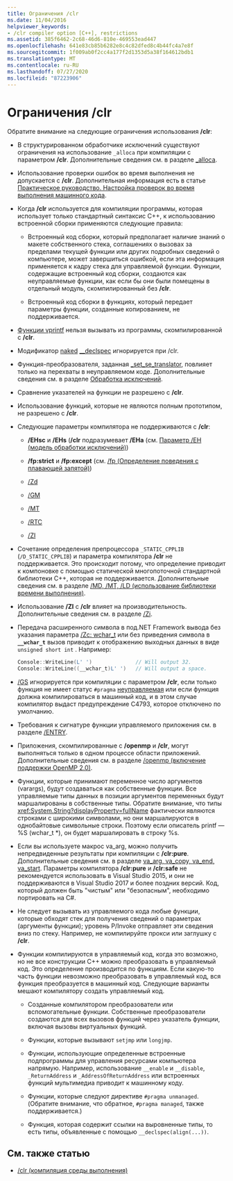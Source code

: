 ```yaml
---
title: Ограничения /clr
ms.date: 11/04/2016
helpviewer_keywords:
- /clr compiler option [C++], restrictions
ms.assetid: 385f6462-2c68-46d6-810e-469553ead447
ms.openlocfilehash: 641e83cb85b6282e8c4c82dfed8c4b44fc4a7e8f
ms.sourcegitcommit: 1f009ab0f2cc4a177f2d1353d5a38f164612bdb1
ms.translationtype: MT
ms.contentlocale: ru-RU
ms.lasthandoff: 07/27/2020
ms.locfileid: "87223906"
---
```

# <a name="clr-restrictions"></a>Ограничения /clr

Обратите внимание на следующие ограничения использования **/clr**:

- В структурированном обработчике исключений существуют ограничения на использование `_alloca` при компиляции с параметром **/clr**. Дополнительные сведения см. в разделе [_alloca](../../c-runtime-library/reference/alloca.md).

- Использование проверки ошибок во время выполнения не допускается с **/clr**. Дополнительная информация есть в статье [Практическое руководство. Настройка проверок во время выполнения машинного кода](/visualstudio/debugger/how-to-use-native-run-time-checks).

- Когда **/clr** используется для компиляции программы, которая использует только стандартный синтаксис C++, к использованию встроенной сборки применяются следующие правила:

  - Встроенный код сборки, который предполагает наличие знаний о макете собственного стека, соглашениях о вызовах за пределами текущей функции или других подробных сведений о компьютере, может завершиться ошибкой, если эта информация применяется к кадру стека для управляемой функции. Функции, содержащие встроенный код сборки, создаются как неуправляемые функции, как если бы они были помещены в отдельный модуль, скомпилированный без **/clr**.

  - Встроенный код сборки в функциях, который передает параметры функции, созданные копированием, не поддерживается.

- [Функции vprintf](../../c-runtime-library/vprintf-functions.md) нельзя вызывать из программы, скомпилированной с **/clr**.

- Модификатор [naked](../../cpp/naked-cpp.md) [__declspec](../../cpp/declspec.md) игнорируется при /clr.

- Функция-преобразователя, заданная [_set_se_translator](../../c-runtime-library/reference/set-se-translator.md), повлияет только на перехваты в неуправляемом коде. Дополнительные сведения см. в разделе [Обработка исключений](../../extensions/exception-handling-cpp-component-extensions.md).

- Сравнение указателей на функции не разрешено с **/clr**.

- Использование функций, которые не являются полным прототипом, не разрешено с **/clr**.

- Следующие параметры компилятора не поддерживаются с **/clr**:

  - **/EHsc** и **/EHs** (**/clr** подразумевает **/EHa** (см. [Параметр /EH (модель обработки исключений)](eh-exception-handling-model.md))

  - **/fp:strict** и **/fp:except** (см. [/fp (Определение поведения с плавающей запятой)](fp-specify-floating-point-behavior.md))

  - [/Zd](z7-zi-zi-debug-information-format.md)

  - [/GM](gm-enable-minimal-rebuild.md)

  - [/MT](md-mt-ld-use-run-time-library.md)

  - [/RTC](rtc-run-time-error-checks.md)

  - [/ZI](z7-zi-zi-debug-information-format.md)

- Сочетание определения препроцессора `_STATIC_CPPLIB` (`/D_STATIC_CPPLIB`) и параметра компилятора **/clr** не поддерживается. Это происходит потому, что определение приводит к компоновке с помощью статической многопоточной стандартной библиотеки C++, которая не поддерживается. Дополнительные сведения см. в разделе [/MD, /MT, /LD (использование библиотеки времени выполнения)](md-mt-ld-use-run-time-library.md).

- Использование **/ZI** с **/clr** влияет на производительность. Дополнительные сведения см. в разделе [/Zi](z7-zi-zi-debug-information-format.md).

- Передача расширенного символа в под.NET Framework вывода без указания параметра [/Zc: wchar_t](zc-wchar-t-wchar-t-is-native-type.md) или без приведения символа в **`__wchar_t`** вызов приводит к отображению выходных данных в виде `unsigned short int` . Например:

    ```cpp
    Console::WriteLine(L' ')              // Will output 32.
    Console::WriteLine((__wchar_t)L' ')   // Will output a space.
    ```

- [/GS](gs-buffer-security-check.md) игнорируется при компиляции с параметром **/clr**, если только функция не имеет статус `#pragma` [неуправляемая](../../preprocessor/managed-unmanaged.md) или если функция должна компилироваться в машинный код, и в этом случае компилятор выдаст предупреждение C4793, которое отключено по умолчанию.

- Требования к сигнатуре функции управляемого приложения см. в разделе [/ENTRY](entry-entry-point-symbol.md).

- Приложения, скомпилированные с **/openmp** и **/clr**, могут выполняться только в одном процессе области приложений.  Дополнительные сведения см. в разделе [/openmp (включение поддержки OpenMP 2.0)](openmp-enable-openmp-2-0-support.md).

- Функции, которые принимают переменное число аргументов (varargs), будут создаваться как собственные функции. Все управляемые типы данных в позиции аргументов переменных будут маршалированы в собственные типы. Обратите внимание, что типы <xref:System.String?displayProperty=fullName> фактически являются строками с широкими символами, но они маршалируются в однобайтовые символьные строки. Поэтому если описатель printf — %S (wchar_t *), он будет маршалировать в строку %s.

- Если вы используете макрос va_arg, можно получить непредвиденные результаты при компиляции с **/clr:pure**. Дополнительные сведения см. в разделе [va_arg, va_copy, va_end, va_start](../../c-runtime-library/reference/va-arg-va-copy-va-end-va-start.md). Параметры компилятора **/clr:pure** и **/clr:safe** не рекомендуется использовать в Visual Studio 2015, и они не поддерживаются в Visual Studio 2017 и более поздних версий. Код, который должен быть "чистым" или "безопасным", необходимо портировать на C#.

- Не следует вызывать из управляемого кода любые функции, которые обходят стек для получения сведений о параметрах (аргументы функции); уровень P/Invoke отправляет эти сведения вниз по стеку.  Например, не компилируйте прокси или заглушку с **/clr**.

- Функции компилируются в управляемый код, когда это возможно, но не все конструкции C++ можно преобразовать в управляемый код.  Это определение производится по функциям. Если какую-то часть функции невозможно преобразовать в управляемый код, вся функция преобразуется в машинный код. Следующие варианты мешают компилятору создать управляемый код.

  - Созданные компилятором преобразователи или вспомогательные функции. Собственные преобразователи создаются для всех вызовов функций через указатель функции, включая вызовы виртуальных функций.

  - Функции, которые вызывают `setjmp` или `longjmp`.

  - Функции, использующие определенные встроенные подпрограммы для управления ресурсами компьютера напрямую. Например, использование `__enable` и `__disable`, `_ReturnAddress` и `_AddressOfReturnAddress` или встроенных функций мультимедиа приводит к машинному коду.

  - Функции, которые следуют директиве `#pragma unmanaged`. (Обратите внимание, что обратное, `#pragma managed`, также поддерживается.)

  - Функция, которая содержит ссылки на выровненные типы, то есть типы, объявленные с помощью `__declspec(align(...))`.

## <a name="see-also"></a>См. также статью

- [/clr (компиляция среды выполнения)](clr-common-language-runtime-compilation.md)
